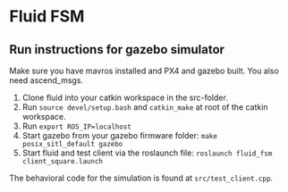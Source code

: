 # Fluid FSM

## Run instructions for gazebo simulator

Make sure you have mavros installed and PX4 and gazebo built. You also need ascend_msgs.

1. Clone fluid into your catkin workspace in the src-folder.
2. Run `source devel/setup.bash` and `catkin_make` at root of the catkin workspace.
3. Run `export ROS_IP=localhost`
4. Start gazebo from your gazebo firmware folder: `make posix_sitl_default gazebo`
5. Start fluid and test client via the roslaunch file: `roslaunch fluid_fsm client_square.launch`

The behavioral code for the simulation is found at `src/test_client.cpp`.
